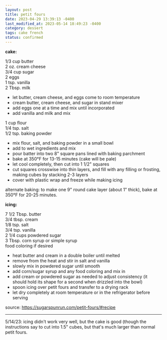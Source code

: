 ```yaml
---
layout: post
title: petit fours
date: 2023-04-29 13:39:13 -0400
last_modified_at: 2023-05-14 18:49:23 -0400
category: dessert
tags: cake french
status: confirmed
---
```

**cake:**

1/3 cup butter  
2 oz. cream cheese  
3/4 cup sugar  
2 eggs  
1 tsp. vanilla  
2 Tbsp. milk  
* let butter, cream cheese, and eggs come to room temperature
* cream butter, cream cheese, and sugar in stand mixer
* add eggs one at a time and mix until incorporated
* add vanilla and milk and mix

1 cup flour  
1/4 tsp. salt  
1/2 tsp. baking powder  
* mix flour, salt, and baking powder in a small bowl
* add to wet ingredients and mix
* pour batter into two 8" square pans lined with baking parchment
* bake at 350°F for 13-15 minutes (cake will be pale)
* let cool completely, then cut into 1 1/2" squares
* cut squares crosswise into thin layers, and fill with any filling or frosting,
  making cubes by stacking 2-3 layers
* cover with plastic wrap and freeze while making icing

alternate baking: to make one 9" round cake layer (about 1" thick), bake at 350°F
for 20-25 minutes.

**icing:**

7 1/2 Tbsp. butter  
3/4 tbsp. cream  
1/8 tsp. salt  
3/4 tsp. vanilla  
2 1/4 cups powdered sugar  
3 Tbsp. corn syrup or simple syrup  
food coloring if desired  
* heat butter and cream in a double boiler until melted
* remove from the heat and stir in salt and vanilla
* slowly mix in powdered sugar until smooth
* add corn/sugar syrup and any food coloring and mix in
* add cream or powdered sugar as needed to adjust consistency (it should hold its
  shape for a second when drizzled into the bowl)
* spoon icing over petit fours and transfer to a drying rack
* let dry completely at room temperature or in the refrigerator before serving

source: <https://sugarspunrun.com/petit-fours/#recipe>

---

5/14/23: icing didn't work very well, but the cake is good (though the instructions
say to cut into 1.5" cubes, but that's much larger than normal petit fours.
